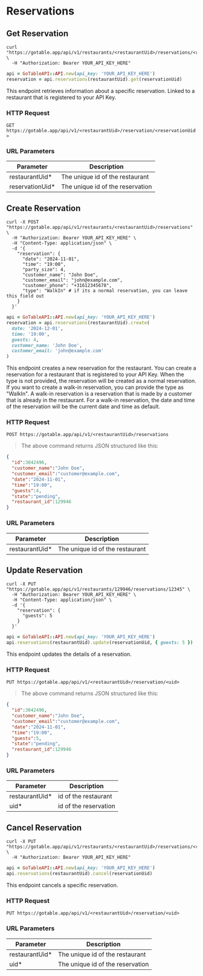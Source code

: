 # Reservations

## Get Reservation

```shell
curl "https://gotable.app/api/v1/restaurants/<restaurantUid>/reservations/<reservationUid>" \
  -H "Authorization: Bearer YOUR_API_KEY_HERE"
```

```ruby
api = GoTableAPI::API.new(api_key: 'YOUR_API_KEY_HERE')
reservation = api.reservations(restaurantUid).get(reservationUid)
```
This endpoint retrieves information about a specific reservation. Linked to a restaurant that is registered to your API Key.

### HTTP Request

`GET https://gotable.app/api/v1/<restaurantUid>/reservation/<reservationUid>`

### URL Parameters

| Parameter        | Description                      |
| ---------------- | -------------------------------- |
| restaurantUid\*  | The unique id of the restaurant  |
| reservationUid\* | The unique id of the reservation |

## Create Reservation

```shell
curl -X POST "https://gotable.app/api/v1/restaurants/<restaurantUid>/reservations" \
  -H "Authorization: Bearer YOUR_API_KEY_HERE" \
  -H "Content-Type: application/json" \
  -d '{
    "reservation": {
      "date": "2024-11-01",
      "time": "19:00",
      "party_size": 4,
      "customer_name": "John Doe",
      "customer_email": "john@example.com",
      "customer_phone": "+31612345678",
      "type": "WalkIn" # if its a normal reservation, you can leave this field out
    }
  }'
```

```ruby
api = GoTableAPI::API.new(api_key: 'YOUR_API_KEY_HERE')
reservation = api.reservations(restaurantUid).create(
  date: '2024-12-01',
  time: '19:00',
  guests: 4,
  customer_name: 'John Doe',
  customer_email: 'john@example.com'
)
```

This endpoint creates a new reservation for the restaurant. You can create a reservation for a restaurant that is registered to your API Key.
When the type is not provided, the reservation will be created as a normal reservation. If you want to create a walk-in reservation, you can provide the type as "WalkIn".
A walk-in reservation is a reservation that is made by a customer that is already in the restaurant. For a walk-in reservation, the date and time of the reservation will be the current date and time as default.

### HTTP Request

`POST https://gotable.app/api/v1/<restaurantUid>/reservations`

> The above command returns JSON structured like this:

```json
{
  "id":3042496,
  "customer_name":"John Doe",
  "customer_email":"customer@example.com",
  "date":"2024-11-01",
  "time":"19:00",
  "guests":4,
  "state":"pending",
  "restaurant_id":129946
}
```

### URL Parameters

| Parameter       | Description                     |
| --------------- | ------------------------------- |
| restaurantUid\* | The unique id of the restaurant |

## Update Reservation

```shell
curl -X PUT "https://gotable.app/api/v1/restaurants/129946/reservations/12345" \
  -H "Authorization: Bearer YOUR_API_KEY_HERE" \
  -H "Content-Type: application/json" \
  -d '{
    "reservation": {
      "guests": 5
    }
  }'
```
```ruby
api = GoTableAPI::API.new(api_key: 'YOUR_API_KEY_HERE')
api.reservations(restaurantUid).update(reservationUid, { guests: 5 })
```
This endpoint updates the details of a reservation.

### HTTP Request

`PUT https://gotable.app/api/v1/<restaurantUid>/reservation/<uid>`

> The above command returns JSON structured like this:

```json
{
  "id":3042496,
  "customer_name":"John Doe",
  "customer_email":"customer@example.com",
  "date":"2024-11-01",
  "time":"19:00",
  "guests":5,
  "state":"pending",
  "restaurant_id":129946
}
```

### URL Parameters

| Parameter       | Description           |
| --------------- | --------------------- |
| restaurantUid\* | id of the restaurant  |
| uid\*           | id of the reservation |

## Cancel Reservation

```shell
curl -X PUT "https://gotable.app/api/v1/restaurants/<restaurantUid>/reservations/<reservationUid>" \
  -H "Authorization: Bearer YOUR_API_KEY_HERE"
```

```ruby
api = GoTableAPI::API.new(api_key: 'YOUR_API_KEY_HERE')
api.reservations(restaurantUid).cancel(reservationUid)
```

This endpoint cancels a specific reservation.

### HTTP Request

`PUT https://gotable.app/api/v1/<restaurantUid>/reservation/<uid>`

### URL Parameters

| Parameter       | Description                      |
| --------------- | -------------------------------- |
| restaurantUid\* | The unique id of the restaurant  |
| uid\*           | The unique id of the reservation |